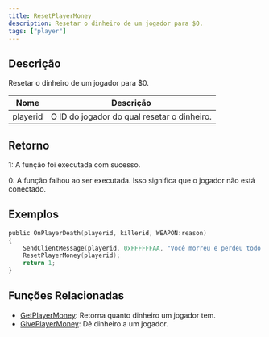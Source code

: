 ```yaml
---
title: ResetPlayerMoney
description: Resetar o dinheiro de um jogador para $0.
tags: ["player"]
---
```


## Descrição

Resetar o dinheiro de um jogador para \$0.

| Nome     | Descrição                                   |
| -------- | ------------------------------------------- |
| playerid | O ID do jogador do qual resetar o dinheiro. |

## Retorno

1: A função foi executada com sucesso.

0: A função falhou ao ser executada. Isso significa que o jogador não está conectado.

## Exemplos

```c
public OnPlayerDeath(playerid, killerid, WEAPON:reason)
{
    SendClientMessage(playerid, 0xFFFFFFAA, "Você morreu e perdeu todo o seu dinheiro!");
    ResetPlayerMoney(playerid);
    return 1;
}
```

## Funções Relacionadas

- [GetPlayerMoney](GetPlayerMoney.md): Retorna quanto dinheiro um jogador tem.
- [GivePlayerMoney](GivePlayerMoney.md): Dê dinheiro a um jogador.
